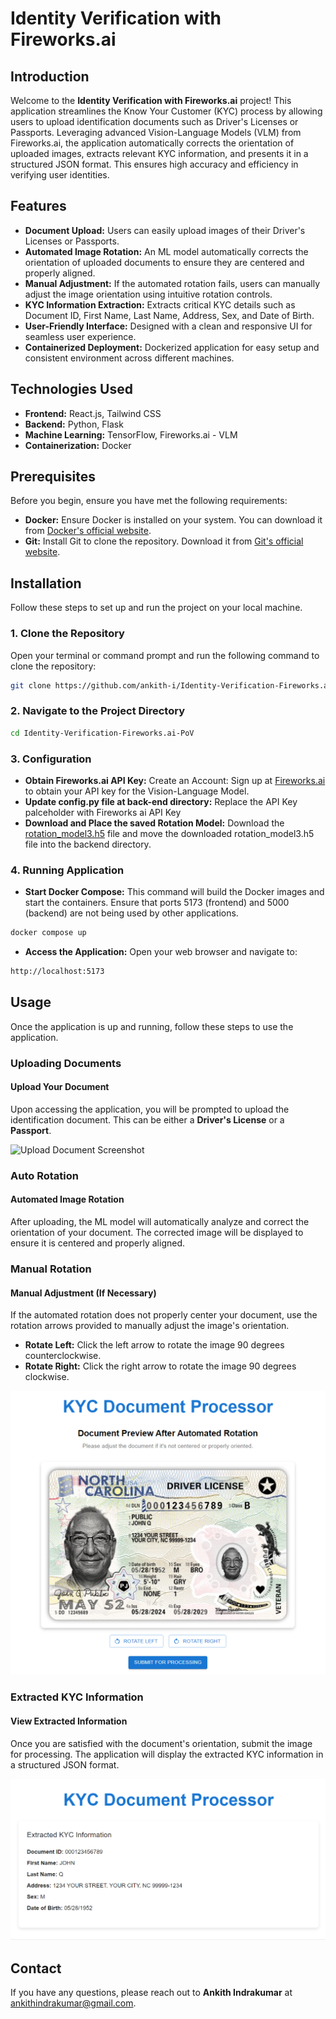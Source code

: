 # Identity Verification with Fireworks.ai

## Introduction

Welcome to the **Identity Verification with Fireworks.ai** project! This application streamlines the Know Your Customer (KYC) process by allowing users to upload identification documents such as Driver's Licenses or Passports. Leveraging advanced Vision-Language Models (VLM) from Fireworks.ai, the application automatically corrects the orientation of uploaded images, extracts relevant KYC information, and presents it in a structured JSON format. This ensures high accuracy and efficiency in verifying user identities.

## Features

- **Document Upload:** Users can easily upload images of their Driver's Licenses or Passports.
- **Automated Image Rotation:** An ML model automatically corrects the orientation of uploaded documents to ensure they are centered and properly aligned.
- **Manual Adjustment:** If the automated rotation fails, users can manually adjust the image orientation using intuitive rotation controls.
- **KYC Information Extraction:** Extracts critical KYC details such as Document ID, First Name, Last Name, Address, Sex, and Date of Birth.
- **User-Friendly Interface:** Designed with a clean and responsive UI for seamless user experience.
- **Containerized Deployment:** Dockerized application for easy setup and consistent environment across different machines.

## Technologies Used

- **Frontend:** React.js, Tailwind CSS
- **Backend:** Python, Flask
- **Machine Learning:** TensorFlow, Fireworks.ai - VLM
- **Containerization:** Docker

## Prerequisites

Before you begin, ensure you have met the following requirements:

- **Docker:** Ensure Docker is installed on your system. You can download it from [Docker's official website](https://www.docker.com/products/docker-desktop).
- **Git:** Install Git to clone the repository. Download it from [Git's official website](https://git-scm.com/downloads).

## Installation

Follow these steps to set up and run the project on your local machine.

### 1. Clone the Repository

Open your terminal or command prompt and run the following command to clone the repository:

```bash
git clone https://github.com/ankith-i/Identity-Verification-Fireworks.ai-PoV.git
```
### 2. Navigate to the Project Directory

```bash
cd Identity-Verification-Fireworks.ai-PoV
```

### 3. Configuration

- **Obtain Fireworks.ai API Key:** Create an Account: Sign up at [Fireworks.ai](https://fireworks.ai/login) to obtain your API key for the Vision-Language Model.
- **Update config.py file at back-end directory:** Replace the API Key palceholder with Fireworks ai API Key
- **Download and Place the saved Rotation Model:** Download the [rotation_model3.h5](https://drive.google.com/file/d/1-1EFSU0cm_ueswb0_9nEb_kFtm3ZZ_qJ/view?usp=drive_link) file and move the downloaded rotation_model3.h5 file into the backend directory.

### 4. Running Application

- **Start Docker Compose:** This command will build the Docker images and start the containers. Ensure that ports 5173 (frontend) and 5000 (backend) are not being used by other applications.

```bash
docker compose up
```
- **Access the Application:** Open your web browser and navigate to:
```bash
http://localhost:5173
```
## Usage

Once the application is up and running, follow these steps to use the application.

### Uploading Documents

#### Upload Your Document

Upon accessing the application, you will be prompted to upload the identification document. This can be either a **Driver's License** or a **Passport**.

![Upload Document Screenshot](path/to/upload_screenshot.png)

### Auto Rotation

#### Automated Image Rotation

After uploading, the ML model will automatically analyze and correct the orientation of your document. The corrected image will be displayed to ensure it is centered and properly aligned.

### Manual Rotation

#### Manual Adjustment (If Necessary)

If the automated rotation does not properly center your document, use the rotation arrows provided to manually adjust the image's orientation.

- **Rotate Left:** Click the left arrow to rotate the image 90 degrees counterclockwise.
- **Rotate Right:** Click the right arrow to rotate the image 90 degrees clockwise.

![Rotation UI Screenshot](images/Rotated.png)

### Extracted KYC Information

#### View Extracted Information

Once you are satisfied with the document's orientation, submit the image for processing. The application will display the extracted KYC information in a structured JSON format.

![Extracted KYC Information Screenshot](images/KYC_Extracted.png)

## Contact
If you have any questions, please reach out to **Ankith Indrakumar** at [ankithindrakumar@gmail.com](mailto:ankithindrakumar@gmail.com).

